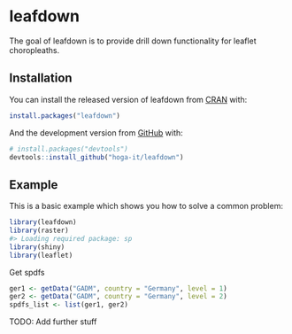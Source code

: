 
<!-- README.md is generated from README.Rmd. Please edit that file -->

# leafdown

<!-- badges: start -->

<!-- badges: end -->

The goal of leafdown is to provide drill down functionality for leaflet
choropleaths.

## Installation

You can install the released version of leafdown from
[CRAN](https://CRAN.R-project.org) with:

``` r
install.packages("leafdown")
```

And the development version from [GitHub](https://github.com/) with:

``` r
# install.packages("devtools")
devtools::install_github("hoga-it/leafdown")
```

## Example

This is a basic example which shows you how to solve a common problem:

``` r
library(leafdown)
library(raster)   
#> Loading required package: sp
library(shiny)
library(leaflet)
```

Get spdfs

``` r
ger1 <- getData("GADM", country = "Germany", level = 1)
ger2 <- getData("GADM", country = "Germany", level = 2)
spdfs_list <- list(ger1, ger2)
```

TODO: Add further stuff
